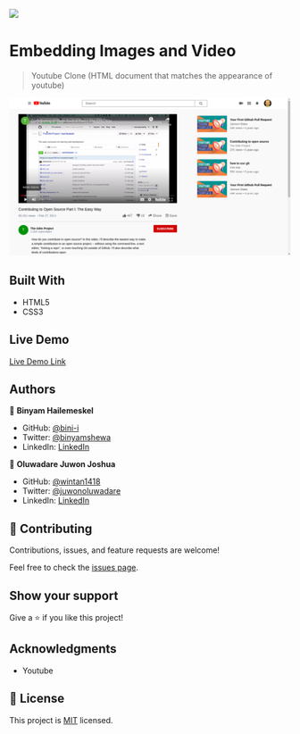 ![](https://img.shields.io/badge/Microverse-blueviolet)

# Embedding Images and Video

> Youtube Clone (HTML document that matches the appearance of youtube)

![screenshot](screenshot.png)

## Built With

- HTML5
- CSS3

## Live Demo

[Live Demo Link](https://rawcdn.githack.com/wintan1418/youtube-clone/a28d6ed7c1df3453f052c4aabe4454bc7acfd48c/index.html)

## Authors

👤 **Binyam Hailemeskel**

- GitHub: [@bini-i](https://github.com/bini-i)
- Twitter: [@binyamshewa](https://twitter.com/binyamshewa)
- LinkedIn: [LinkedIn](https://www.linkedin.com/in/binyam-hailemeskel-728048151/)

👤 **Oluwadare Juwon Joshua**

- GitHub: [@wintan1418](https://github.com/wintan1418)
- Twitter: [@juwonoluwadare](https://twitter.com/oluwadarejuwon)
- LinkedIn: [LinkedIn](https://www.linkedin.com/in/oluwadare-juwon-048a391a8/)

## 🤝 Contributing

Contributions, issues, and feature requests are welcome!

Feel free to check the [issues page](issues/).

## Show your support

Give a ⭐️ if you like this project!

## Acknowledgments

- Youtube 

## 📝 License

This project is [MIT](lic.url) licensed.
